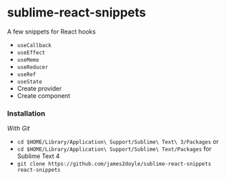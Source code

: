 # sublime-react-snippets

A few snippets for React hooks

* `useCallback`
* `useEffect`
* `useMemo`
* `useReducer`
* `useRef`
* `useState`
* Create provider
* Create component

### Installation

*With Git*

- `cd $HOME/Library/Application\ Support/Sublime\ Text\ 3/Packages` or
- `cd $HOME/Library/Application\ Support/Sublime\ Text/Packages` for Sublime Text 4
- `git clone https://github.com/james2doyle/sublime-react-snippets react-snippets`
